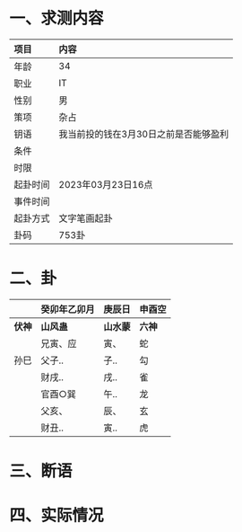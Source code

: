 # 一、求测内容
|项目|内容|
|:-|:-|
|年龄|34|
|职业|IT|
|性别|男|
|策项|杂占|
|钥语|我当前投的钱在3月30日之前是否能够盈利|
|条件||
|时限||
|起卦时间|2023年03月23日16点|
|事件时间||
|起卦方式|文字笔画起卦|
|卦码|753卦|

# 二、卦
||癸卯年乙卯月|庚辰日|申酉空|
|:-|:-|:-|:-|
|**伏神**|**山风蛊**|**山水蒙**|**六神**|
||兄寅、应|寅、|蛇|
|孙巳|父子..|子..|勾|
||财戌..|戌..|雀|
||官酉○巽|午..|龙|
||父亥、|辰、|玄|
||财丑..|寅..|虎|


# 三、断语

# 四、实际情况